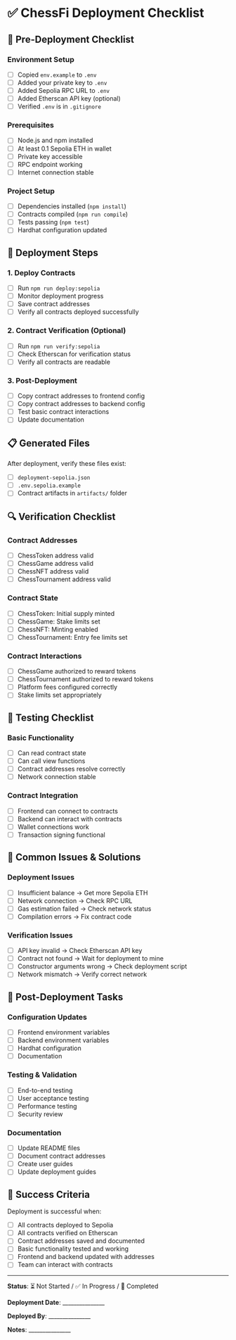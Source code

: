 # ✅ ChessFi Deployment Checklist

## 🚀 Pre-Deployment Checklist

### Environment Setup
- [ ] Copied `env.example` to `.env`
- [ ] Added your private key to `.env`
- [ ] Added Sepolia RPC URL to `.env`
- [ ] Added Etherscan API key (optional)
- [ ] Verified `.env` is in `.gitignore`

### Prerequisites
- [ ] Node.js and npm installed
- [ ] At least 0.1 Sepolia ETH in wallet
- [ ] Private key accessible
- [ ] RPC endpoint working
- [ ] Internet connection stable

### Project Setup
- [ ] Dependencies installed (`npm install`)
- [ ] Contracts compiled (`npm run compile`)
- [ ] Tests passing (`npm test`)
- [ ] Hardhat configuration updated

## 🎯 Deployment Steps

### 1. Deploy Contracts
- [ ] Run `npm run deploy:sepolia`
- [ ] Monitor deployment progress
- [ ] Save contract addresses
- [ ] Verify all contracts deployed successfully

### 2. Contract Verification (Optional)
- [ ] Run `npm run verify:sepolia`
- [ ] Check Etherscan for verification status
- [ ] Verify all contracts are readable

### 3. Post-Deployment
- [ ] Copy contract addresses to frontend config
- [ ] Copy contract addresses to backend config
- [ ] Test basic contract interactions
- [ ] Update documentation

## 📋 Generated Files

After deployment, verify these files exist:
- [ ] `deployment-sepolia.json`
- [ ] `.env.sepolia.example`
- [ ] Contract artifacts in `artifacts/` folder

## 🔍 Verification Checklist

### Contract Addresses
- [ ] ChessToken address valid
- [ ] ChessGame address valid
- [ ] ChessNFT address valid
- [ ] ChessTournament address valid

### Contract State
- [ ] ChessToken: Initial supply minted
- [ ] ChessGame: Stake limits set
- [ ] ChessNFT: Minting enabled
- [ ] ChessTournament: Entry fee limits set

### Contract Interactions
- [ ] ChessGame authorized to reward tokens
- [ ] ChessTournament authorized to reward tokens
- [ ] Platform fees configured correctly
- [ ] Stake limits set appropriately

## 🧪 Testing Checklist

### Basic Functionality
- [ ] Can read contract state
- [ ] Can call view functions
- [ ] Contract addresses resolve correctly
- [ ] Network connection stable

### Contract Integration
- [ ] Frontend can connect to contracts
- [ ] Backend can interact with contracts
- [ ] Wallet connections work
- [ ] Transaction signing functional

## 🚨 Common Issues & Solutions

### Deployment Issues
- [ ] Insufficient balance → Get more Sepolia ETH
- [ ] Network connection → Check RPC URL
- [ ] Gas estimation failed → Check network status
- [ ] Compilation errors → Fix contract code

### Verification Issues
- [ ] API key invalid → Check Etherscan API key
- [ ] Contract not found → Wait for deployment to mine
- [ ] Constructor arguments wrong → Check deployment script
- [ ] Network mismatch → Verify correct network

## 📝 Post-Deployment Tasks

### Configuration Updates
- [ ] Frontend environment variables
- [ ] Backend environment variables
- [ ] Hardhat configuration
- [ ] Documentation

### Testing & Validation
- [ ] End-to-end testing
- [ ] User acceptance testing
- [ ] Performance testing
- [ ] Security review

### Documentation
- [ ] Update README files
- [ ] Document contract addresses
- [ ] Create user guides
- [ ] Update deployment guides

## 🎉 Success Criteria

Deployment is successful when:
- [ ] All contracts deployed to Sepolia
- [ ] All contracts verified on Etherscan
- [ ] Contract addresses saved and documented
- [ ] Basic functionality tested and working
- [ ] Frontend and backend updated with addresses
- [ ] Team can interact with contracts

---

**Status**: ⏳ Not Started / ✅ In Progress / 🎉 Completed

**Deployment Date**: _______________

**Deployed By**: _______________

**Notes**: _______________ 